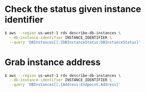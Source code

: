 # Check the status given instance identifier

```sh
$ aws --region us-west-1 rds describe-db-instances \
  --db-instance-identifier INSTANCE_IDENTIFIER \
  --query 'DBInstances[].{DBInstanceStatus:DBInstanceStatus}'
```

# Grab instance address

```sh
$ aws --region us-west-1 rds describe-db-instances \
  --db-instance-identifier INSTANCE_IDENTIFIER \
  --query 'DBInstances[].{Address:Endpoint.Address}'
```
